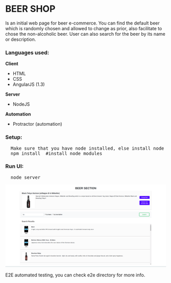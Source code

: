 # BEER SHOP
Is an initial web page for beer e-commerce. You can find the default beer which is randomly chosen and allowed to change as prior, also facilitate to chose the non-alcoholic beer. User can also search for the beer by its name or description.

### Languages used:
 **Client**
   - HTML
   - CSS
   - AngularJS (1.3)

 **Server**
   - NodeJS

 **Automation**
   - Protractor (automation)
### Setup:
<pre>
  Make sure that you have node installed, else install node as prior.
  npm install  #install node modules
</pre>

### Run UI:
<pre>
  node server
</pre>

![alt text](./img/home.png)

E2E automated testing, you can check e2e directory for more info.